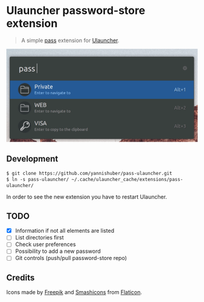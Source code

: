 # Ulauncher password-store extension

> A simple [pass](https://www.passwordstore.org/) extension for [Ulauncher](https://ulauncher.io/).

![Demo](demo.gif)

## Development

    $ git clone https://github.com/yannishuber/pass-ulauncher.git
    $ ln -s pass-ulauncher/ ~/.cache/ulauncher_cache/extensions/pass-ulauncher/
 
 In order to see the new extension you have to restart Ulauncher.
 
## TODO
- [x] Information if not all elements are listed
- [ ] List directories first
- [ ] Check user preferences
- [ ] Possibility to add a new password
- [ ] Git controls (push/pull password-store repo)

## Credits
Icons made by [Freepik](https://www.freepik.com/) and [Smashicons](https://www.flaticon.com/authors/smashicons) from [Flaticon](https://www.flaticon.com/).